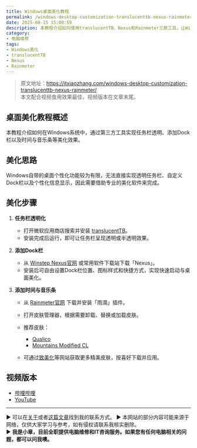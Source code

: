 ```yaml
---
title: Windows桌面美化教程
permalink: /windows-desktop-customization-translucenttb-nexus-rainmeter/
date: 2025-08-15 15:00:59
description: 本教程介绍如何使用translucentTB、Nexus和Rainmeter三款工具，让Windows桌面实现任务栏透明、添加Dock栏及个性化时间音乐条。
category:
- 电脑维修
tags:
- Windows美化
- translucentTB
- Nexus
- Rainmeter
---
```


> 原文地址：<https://itxiaozhang.com/windows-desktop-customization-translucenttb-nexus-rainmeter/>  
> 本文配合视频食用效果最佳，视频版本在文章末尾。

## 桌面美化教程概述

本教程介绍如何在Windows系统中，通过第三方工具实现任务栏透明、添加Dock栏以及时间与音乐条等美化效果。

## 美化思路

Windows自带的桌面个性化功能较为有限，无法直接实现透明任务栏、自定义Dock栏以及个性化信息显示，因此需要借助专业的美化软件来完成。

## 美化步骤

1. **任务栏透明化**

   * 打开微软应用商店搜索并安装 [translucentTB](https://apps.microsoft.com/detail/9pf4kz2vn4w9)。
   * 安装完成后运行，即可让任务栏呈现透明或半透明效果。

2. **添加Dock栏**

   * 从 [Winstep Nexus官网](https://www.winstep.net/nexus.asp) 或常用软件下载站下载「Nexus」。
   * 安装后可自由设置Dock栏位置、图标样式和快捷方式，实现快速启动与桌面美化。

3. **添加时间与音乐条**

   * 从 [Rainmeter官网](https://www.rainmeter.net/) 下载并安装「雨滴」插件。
   * 打开皮肤管理器，根据需要卸载、替换或加载皮肤。
   * 推荐皮肤：

     * [Qualico](https://zhutix.com/skins/qualico/)
     * [Mountains Modified CL](https://zhutix.com/skins/mountains-modified-cl/)
   * 可通过[致美化](https://zhutix.com)等网站获取更多精美皮肤，按喜好下载并应用。

## 视频版本

* [哔哩哔哩](https://space.bilibili.com/3546607630944387)
* [YouTube](https://www.youtube.com/@itxiaozhang)

---
▶ 可以在[关于](https://itxiaozhang.com/about/)或者[这篇文章](https://itxiaozhang.com/about-computer-repair-services-with-me/)找到我的联系方式。
▶ 本网站的部分内容可能来源于网络，仅供大家学习与参考，如有侵权请联系我核实删除。  
▶ **我是小章，目前全职提供电脑维修和IT咨询服务。如果您有任何电脑相关的问题，都可以问我噢。**  
